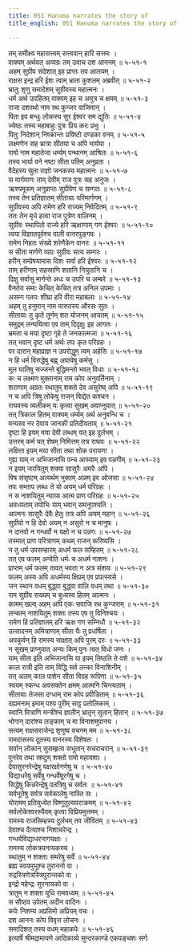 ```yaml
---
title: 051 Hanuma narrates the story of
title_english: 051 Hanuma narrates the story of

---
```

तम् समीक्ष्य महासत्त्वम् सत्त्ववान् हारि सत्तमः ।  
वाक्यम् अर्थवत् अव्यग्रः तम् उवाच दश आननम् ॥ ५-५१-१  
अहम् सुग्रीव संदेशात् इह प्राप्तः तव आलयम् ।  
राक्षस इन्द्र हरि ईशः त्वाम् भ्राता कुशलम् अब्रवीत् ॥ ५-५१-२  
भ्रातुः शृणु समादेशम् सुग्रीवस्य महात्मनः ।  
धर्म अर्थ उपहितम् वाक्यम् इह च अमुत्र च क्षमम् ॥ ५-५१-३  
राजा दशरथो नाम रथ कुन्जर वाजिमान् ।  
पिता इव बन्धुः लोकस्य सुर ईश्वर सम द्युतिः ॥ ५-५१-४  
ज्येष्ठः तस्य महाबाहुः पुत्रः प्रिय करः प्रभुः ।  
पितुः निदेशान् निष्क्रान्तः प्रविष्टो दण्डका वनम् ॥ ५-५१-५  
लक्ष्मणेन सह भ्रात्रा सीतया च अपि भार्यया ।  
रामो नाम महातेजा धर्म्यम् पन्थानम् आश्रितः ॥ ५-५१-६  
तस्य भार्या वने नष्टा सीता पतिम् अनुव्रता ।  
वैदेहस्य सुता राज्ञो जनकस्य महात्मनः ॥ ५-५१-७  
स मार्गमाणः ताम् देवीम् राज पुत्रः सह अनुजः ।  
ऋश्यमूकम् अनुप्राप्तः सुग्रीवेण च सम्गतः ॥ ५-५१-८  
तस्य तेन प्रतिज्ञातम् सीतायाः परिमार्गणम् ।  
सुग्रीवस्य अपि रामेण हरि राज्यम् निवेदितम् ॥ ५-५१-९  
ततः तेन मृधे हत्वा राज पुत्रेण वालिनम् ।  
सुग्रीवः स्थापितो राज्ये हरि ऋक्षाणाम् गण ईश्वरः ॥ ५-५१-१०  
त्वया विज्ञातपूर्वश्च वाली वानरपुङ्गवः ।  
रामेण निहतः संख्ये शरेणैकेन वानरः ॥ ५-५१-११  
स सीता मार्गणे व्यग्रः सुग्रीवः सत्य सम्गरः ।  
हरीन् सम्प्रेषयामास दिशः सर्वा हरि ईश्वरः ॥ ५-५१-१२  
ताम् हरीणाम् सहस्राणि शतानि नियुतानि च ।  
दिक्षु सर्वासु मार्गन्ते अधः च उपरि च अम्बरे ॥ ५-५१-१३  
वैनतेय समाः केचित् केचित् तत्र अनिल उपमाः ।  
असम्ग गतयः शीघ्रा हरि वीरा महाबलाः ॥ ५-५१-१४  
अहम् तु हनुमान् नाम मारुतस्य औरसः सुतः ।  
सीतायाः तु कृते तूर्णम् शत योजनम् आयतम् ॥ ५-५१-१५  
समुद्रम् लन्घयित्वा एव ताम् दिदृक्षुः इह आगतः ।  
भ्रमता च मया दृष्टा गृहे ते जनकात्मजा ॥ ५-५१-१६  
तत् भवान् दृष्ट धर्म अर्थः तपः कृत परिग्रहः ।  
पर दारान् महाप्राज्ञ न उपरोद्धुम् त्वम् अर्हसि ॥ ५-५१-१७  
न हि धर्म विरुद्धेषु बह्व् अपायेषु कर्मसु ।  
मूल घातिषु सज्जन्ते बुद्धिमन्तो भवत् विधाः ॥ ५-५१-१८  
कः च लक्ष्मण मुक्तानाम् राम कोप अनुवर्तिनाम् ।  
शराणाम् अग्रतः स्थातुम् शक्तो देव असुरेष्व् अपि ॥ ५-५१-१९  
न च अपि त्रिषु लोकेषु राजन् विद्येत कश्चन ।  
राघवस्य व्यलीकम् यः कृत्वा सुखम् अवाप्नुयात् ॥ ५-५१-२०  
तत् त्रिकाल हितम् वाक्यम् धर्म्यम् अर्थ अनुबन्धि च ।  
मन्यस्व नर देवाय जानकी प्रतिदीयताम् ॥ ५-५१-२१  
दृष्टा हि इयम् मया देवी लब्धम् यत् इह दुर्लभम् ।  
उत्तरम् कर्म यत् शेषम् निमित्तम् तत्र राघवः ॥ ५-५१-२२  
लक्षिता इयम् मया सीता तथा शोक परायणा ।  
गृह्य याम् न अभिजानासि पन्च आस्याम् इव पन्नगीम् ॥ ५-५१-२३  
न इयम् जरयितुम् शक्या सासुरैः अमरैः अपि ।  
विष संसृष्टम् अत्यर्थम् भुक्तम् अन्नम् इव ओजसा ॥ ५-५१-२४  
तपः सम्ताप लब्धः ते यो अयम् धर्म परिग्रहः ।  
न स नाशयितुम् न्याय्य आत्म प्राण परिग्रहः ॥ ५-५१-२५  
अवध्यताम् तपोभिः याम् भवान् समनुपश्यति ।  
आत्मनः सासुरैः देवैः हेतुः तत्र अपि अयम् महान् ॥ ५-५१-२६  
सुग्रीवो न हि देवो अयम् न असुरो न च मानुषः ।  
न दानवो न गन्धर्वो न यक्षो न च पन्नगः ॥ ५-५१-२७  
तस्मात् प्राण परित्राणम् कथम् राजन् करिष्यसि ।  
न तु धर्म उपसम्हारम् अधर्म फल सम्हितम् ॥ ५-५१-२८  
तत् एव फलम् अन्वेति धर्मः च अधर्म नाशनः ।  
प्राप्तम् धर्म फलम् तावत् भवता न अत्र संशयः ॥ ५-५१-२९  
फलम् अस्य अपि अधर्मस्य क्षिप्रम् एव प्रपत्स्यसे ।  
जन स्थान वधम् बुद्ध्वा बुद्ध्वा वालि वधम् तथा ॥ ५-५१-३०  
राम सुग्रीव सख्यम् च बुध्यस्व हितम् आत्मनः ।  
कामम् खल्व् अहम् अपि एकः सवाजि रथ कुन्जराम् ॥ ५-५१-३१  
लन्काम् नाशयितुम् शक्तः तस्य एष तु विनिश्चयः ।  
रामेण हि प्रतिज्ञातम् हरि ऋक्ष गण सम्निधौ ॥ ५-५१-३२  
उत्सादनम् अमित्राणाम् सीता यैः तु प्रधर्षिता ।  
अपकुर्वन् हि रामस्य साक्षात् अपि पुरम् दरः ॥ ५-५१-३३  
न सुखम् प्राप्नुयात् अन्यः किम् पुनः त्वत् विधो जनः ।  
याम् सीता इति अभिजानासि या इयम् तिष्ठति ते वशे ॥ ५-५१-३४  
काल रात्री इति ताम् विद्धि सर्व लन्का विनाशिनीम् ।  
तत् अलम् काल पाशेन सीता विग्रह रूपिणा ॥ ५-५१-३५  
स्वयम् स्कन्ध अवसक्तेन क्षमम् आत्मनि चिन्त्यताम् ।  
सीतायाः तेजसा दग्धाम् राम कोप प्रपीडिताम् ॥ ५-५१-३६  
दह्यमनाम् इमाम् पश्य पुरीम् साट्ट प्रतोलिकाम् ।  
स्वानि मित्राणि मन्त्रींश्च ज्ञातीन् भ्रातृन् सुतान् हितान् ॥ ५-५१-३७  
भोगान् दारांश्च लङ्काम् च मा विनाशमुपानय ।  
सत्यम् राक्षसराजेन्द्र शृणुष्व वचनम् मम ॥ ५-५१-३८  
रामदासस्य दूतस्य वानरस्य विशेषतः ।  
सर्वान् लोकान् सुसम्हृत्य सभूतान् सचराचरान् ॥ ५-५१-३९  
पुनरेव तथा स्रष्टुम् शक्तो रामो महायशाः ।  
देवासुरनरेन्द्रेषु यक्षरक्षोगणेषु च ॥ ५-५१-४०  
विद्याधरेषु सर्वेषु गन्धर्वेषूरगेषु च ।  
सिद्धेषु किन्नरेन्द्रेषु पतत्रिषु च सर्वतः ॥ ५-५१-४१  
सर्वभूतेषु सर्वत्र सर्वकालेषु नास्ति सः ।  
योरामम् प्रतियुध्येत विष्णुतुल्यपराक्रमम् ॥ ५-५१-४२  
सर्वलोकेश्वरस्यैवम् कृत्वा विप्रियमुत्तमम् ।  
रामस्य राजसिम्हस्य दुर्लभम् तव जीवितम् ॥ ५-५१-४३  
देवाश्च दैत्याश्च निशाचरेन्द्र ।  
गन्धर्वविद्याधरनागयक्षाः ।  
रामस्य लोकत्रयनायकस्य ।  
स्थातुम् न शक्ताः समरेषु सर्वे ॥ ५-५१-४४  
ब्रह्म स्वयमुभूश्च तुराननो वा ।  
रुद्रस्त्रिणेत्रस्त्रिपुरान्तको वा ।  
इन्द्रो महेन्द्रः सुरनायको वा ।  
त्रातुम् न शक्ता युधि रामवध्यम् ॥ ५-५१-४५  
स सौष्ठव उपेतम् अदीन वादिनः ।  
कपेः निशम्य अप्रतिमो अप्रियम् वचः ।  
दश आननः कोप विवृत्त लोचनः ।  
समादिशत् तस्य वधम् महाकपेः ॥ ५-५१-४६  
इत्यार्षे श्रीमद्रामायणे आदिकाव्ये सुन्दरकाण्डे एकपङ्चशः सर्गः